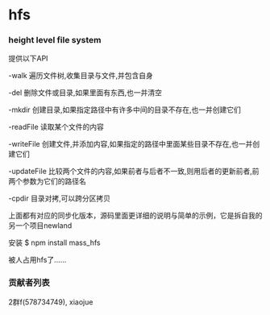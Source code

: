 ﻿hfs
===

### height level file system



提供以下API

-walk 遍历文件树,收集目录与文件,并包含自身

-del 删除文件或目录,如果里面有东西,也一并清空

-mkdir 创建目录,如果指定路径中有许多中间的目录不存在,也一并创建它们

-readFile 读取某个文件的内容

-writeFile 创建文件,并添加内容,如果指定的路径中里面某些目录不存在,也一并创建它们

-updateFile 比较两个文件的内容,如果前者与后者不一致,则用后者的更新前者,前两个参数为它们的路径名

-cpdir 目录对拷,可以跨分区拷贝

上面都有对应的同步化版本，源码里面更详细的说明与简单的示例，它是拆自我的另一个项目newland

安装 $ npm install mass_hfs

被人占用hfs了……

<h3>贡献者列表</h3>
2群f(578734749), xiaojue 